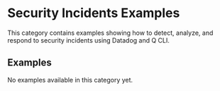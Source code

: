 # Security Incidents Examples

This category contains examples showing how to detect, analyze, and respond to security incidents using Datadog and Q CLI.

## Examples

<!-- This section will be automatically populated by the index generation script -->

No examples available in this category yet.